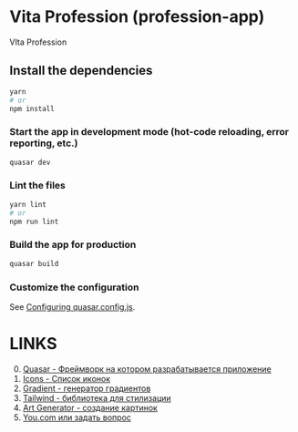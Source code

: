 # Vita Profession (profession-app)

VIta Profession

## Install the dependencies
```bash
yarn
# or
npm install
```

### Start the app in development mode (hot-code reloading, error reporting, etc.)
```bash
quasar dev
```


### Lint the files
```bash
yarn lint
# or
npm run lint
```



### Build the app for production
```bash
quasar build
```

### Customize the configuration
See [Configuring quasar.config.js](https://v2.quasar.dev/quasar-cli-vite/quasar-config-js).



# LINKS

0. [Quasar - Фреймворк на котором разрабатывается приложение](https://quasar.dev/vue-components/icon/)
1. [Icons - Список иконок](https://fonts.google.com/icons?icon.set=Material+Icons)
2. [Gradient - генератор градиентов](https://www.creative-tim.com/twcomponents/gradient-generator)
3. [Tailwind - библиотека для стилизации](https://tailwindcss.com)
4. [Art Generator - создание картинок](https://magicstudio.com/ai-art-generator/)
5. [You.com или задать вопрос](https://you.com)
